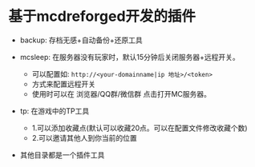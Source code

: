 # 基于mcdreforged开发的插件

- backup: 存档无感+自动备份+还原工具

- mcsleep: 在服务器没有玩家时，默认15分钟后关闭服务器+远程开关。
    - 可以配置如: `http://<your-domainname|ip 地址>/<token>`
    - 方式来配置远程开关
    - 使用时可以在 浏览器/QQ群/微信群 点击打开MC服务器。

- tp: 在游戏中的TP工具
    - 1.可以添加收藏点(默认可以收藏20点。可以在配置文件修改收藏个数)
    - 2.可以邀请其他人到你当前的位置

- 其他目录都是一个插件工具